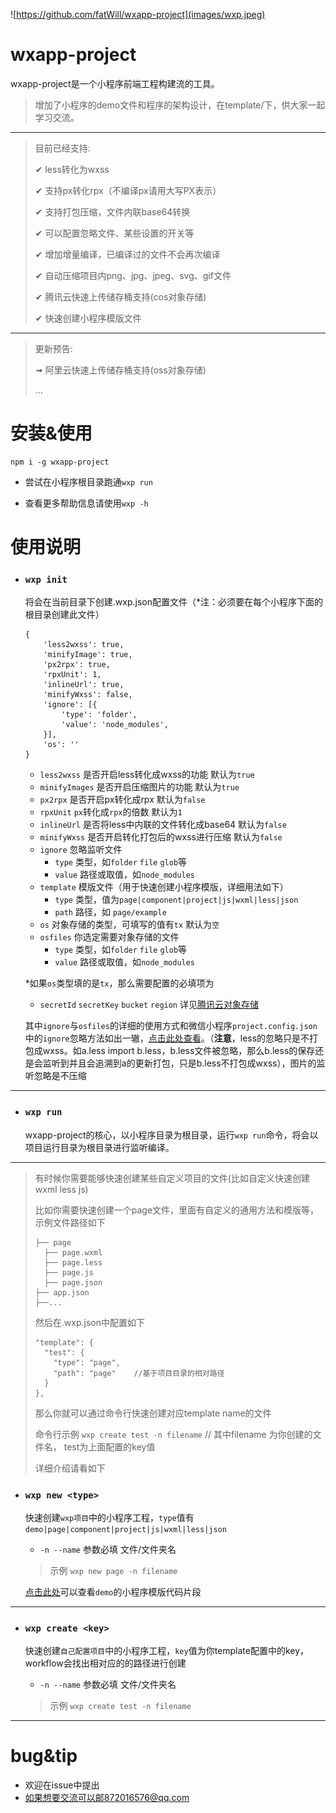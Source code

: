 ![https://github.com/fatWill/wxapp-project](images/wxp.jpeg)


# wxapp-project
wxapp-project是一个小程序前端工程构建流的工具。


>增加了小程序的demo文件和程序的架构设计，在template/下，供大家一起学习交流。


---

>目前已经支持:
>
> ✔︎ less转化为wxss
> 
> ✔︎ 支持px转化rpx（不编译px请用大写PX表示）
> 
> ✔︎ 支持打包压缩，文件内联base64转换
> 
> ✔︎ 可以配置忽略文件、某些设置的开关等
> 
> ✔︎ 增加增量编译，已编译过的文件不会再次编译
> 
> ✔︎ 自动压缩项目内png、jpg、jpeg、svg、gif文件
> 
> ✔︎ 腾讯云快速上传储存桶支持(cos对象存储)
> 
> ✔︎ 快速创建小程序模版文件

---

> 更新预告:
> 
> ➟ 阿里云快速上传储存桶支持(oss对象存储)
> 
> ...


# 安装&使用
```
npm i -g wxapp-project
```

- 尝试在小程序根目录跑通`wxp run`

- 查看更多帮助信息请使用`wxp -h`


# 使用说明

* ### `wxp init`

	将会在当前目录下创建.wxp.json配置文件（*注：必须要在每个小程序下面的根目录创建此文件）
	
	```
	{
		'less2wxss': true,
		'minifyImage': true,
		'px2rpx': true,
		'rpxUnit': 1,
		'inlineUrl': true,
		'minifyWxss': false,
		'ignore': [{
			'type': 'folder',
			'value': 'node_modules',
		}],
		'os': ''
	}
	```
	
	- `less2wxss` 是否开启less转化成wxss的功能 默认为`true`
	- `minifyImages` 是否开启压缩图片的功能 默认为`true`
	- `px2rpx` 是否开启px转化成rpx 默认为`false`
	- `rpxUnit` `px`转化成`rpx`的倍数 默认为`1`
	- `inlineUrl` 是否将less中内联的文件转化成base64 默认为`false `
	- `minifyWxss` 是否开启转化打包后的wxss进行压缩 默认为`false`
	- `ignore` 忽略监听文件
	   - `type` 类型，如`folder` `file` `glob`等
	   - `value` 路径或取值，如`node_modules`
	- `template` 模版文件（用于快速创建小程序模版，详细用法如下）
      - `type` 类型，值为`page|component|project|js|wxml|less|json`
      - `path` 路径，如 `page/example`
	- `os` 对象存储的类型，可填写的值有`tx` 默认为`空`
	- `osfiles` 你选定需要对象存储的文件
		- `type` 类型，如`folder` `file` `glob`等
	   - `value` 路径或取值，如`node_modules`
	
	
	*如果`os`类型填的是`tx`，那么需要配置的必填项为
	- `secretId` `secretKey` `bucket` `region` 详见[腾讯云对象存储](https://cloud.tencent.com/document/product/436/8629#.E5.BF.AB.E9.80.9F.E5.85.A5.E9.97.A8)
	
	
	其中`ignore`与`osfiles`的详细的使用方式和微信小程序`project.config.json`中的`ignore`忽略方法如出一辙，[点击此处查看](https://developers.weixin.qq.com/miniprogram/dev/devtools/projectconfig.html?search-key=ignore)。（__注意__，less的忽略只是不打包成wxss。如a.less import b.less，b.less文件被忽略，那么b.less的保存还是会监听到并且会追溯到a的更新打包，只是b.less不打包成wxss），图片的监听忽略是不压缩
	
---
	

* ### `wxp run`
	
	wxapp-project的核心，以小程序目录为根目录，运行`wxp run`命令，将会以项目运行目录为根目录进行监听编译。

---

>有时候你需要能够快速创建某些自定义项目的文件(比如自定义快速创建wxml less js)
>
>比如你需要快速创建一个page文件，里面有自定义的通用方法和模版等，示例文件路径如下
>
> ```
> ├── page
>   ├── page.wxml                                     
>   ├── page.less                                       
>   ├── page.js                                  
>   ├── page.json
> ├── app.json
> ├──...     
> ```
>
>然后在.wxp.json中配置如下
>
> ```
> "template": {
>   "test": {                                    
>     "type": "page",                                      
>     "path": "page"    //基于项目目录的相对路径                              
>   }
> },
> ```
>
>那么你就可以通过命令行快速创建对应template name的文件
>
>命令行示例 `wxp create test -n filename` // 其中filename 为你创建的文件名， test为上面配置的key值
>
>详细介绍请看如下

* ### `wxp new <type>`

	快速创建`wxp项目`中的小程序工程，`type`值有`demo|page|component|project|js|wxml|less|json`
	- `-n --name` 参数必填 文件/文件夹名
	
	> 示例 `wxp new page -n filename`
	
	[点击此处](https://developers.weixin.qq.com/s/T7Hxu8m17q8W)可以查看`demo`的小程序模版代码片段
	
---
		
* ### `wxp create <key>`

	快速创建`自己配置项目`中的小程序工程，`key`值为你template配置中的key，workflow会找出相对应的的路径进行创建
	- `-n --name` 参数必填 文件/文件夹名
	
	> 示例 `wxp create test -n filename`
		
---

# bug&tip
* 欢迎在issue中提出
* 如果想要交流可以邮872016576@qq.com


